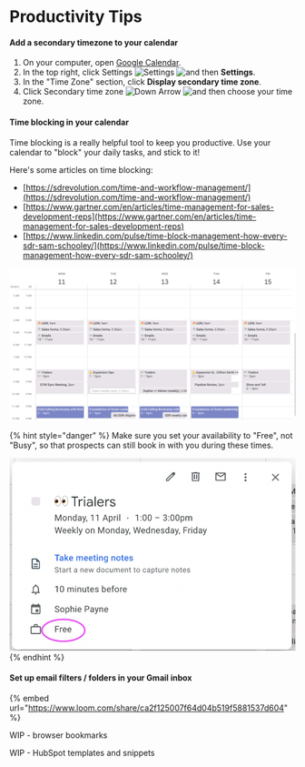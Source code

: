 # Productivity Tips

#### Add a secondary timezone to your calendar

1. On your computer, open [Google Calendar](https://calendar.google.com/).
2. In the top right, click Settings ![Settings](https://lh3.googleusercontent.com/PzFeiQQaPASuntRuvWiXoqZjQqUj0s0q0w\_jI4Nx9vL6x7rGmmS9f-xQr1Kj9S91WMlm=h36) ![and then](https://lh3.googleusercontent.com/QbWcYKta5vh\_4-OgUeFmK-JOB0YgLLoGh69P478nE6mKdfpWQniiBabjF7FVoCVXI0g=h36) **Settings**.
3. In the "Time Zone" section, click **Display secondary time zone**.
4. Click Secondary time zone ![Down Arrow](https://storage.googleapis.com/support-kms-prod/76B4941B08D1516AC7336D5A3C2E7914920D) ![and then](https://lh3.googleusercontent.com/QbWcYKta5vh\_4-OgUeFmK-JOB0YgLLoGh69P478nE6mKdfpWQniiBabjF7FVoCVXI0g=h36) choose your time zone.



#### Time blocking in your calendar

Time blocking is a really helpful tool to keep you productive. Use your calendar to "block" your daily tasks, and stick to it!&#x20;

Here's some articles on time blocking:

* [https://sdrevolution.com/time-and-workflow-management/](https://sdrevolution.com/time-and-workflow-management/)
* [https://www.gartner.com/en/articles/time-management-for-sales-development-reps](https://www.gartner.com/en/articles/time-management-for-sales-development-reps)
* [https://www.linkedin.com/pulse/time-block-management-how-every-sdr-sam-schooley/](https://www.linkedin.com/pulse/time-block-management-how-every-sdr-sam-schooley/)

![Example of time blocking in google calendar](<../../.gitbook/assets/Screenshot 2022-04-04 at 6.44.42 PM (1).png>)

{% hint style="danger" %}
Make sure you set your availability to "Free", not "Busy", so that prospects can still book in with you during these times.

![](<../../.gitbook/assets/Screenshot 2022-04-04 at 6.45.51 PM.png>)
{% endhint %}



#### Set up email filters / folders in your Gmail inbox

{% embed url="https://www.loom.com/share/ca2f125007f64d04b519f5881537d604" %}

WIP - browser bookmarks

WIP - HubSpot templates and snippets
